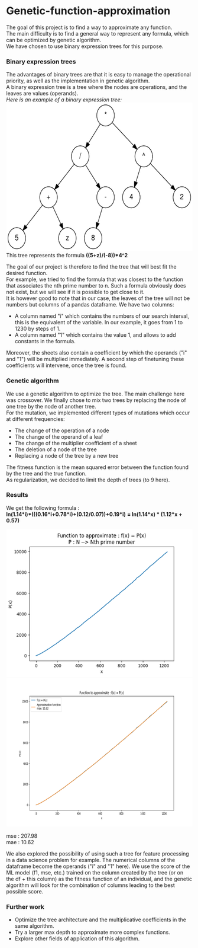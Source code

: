 # Genetic-function-approximation

The goal of this project is to find a way to approximate any function.  
The main difficulty is to find a general way to represent any formula, which can be optimized by genetic algorithm.  
We have chosen to use binary expression trees for this purpose.   

### Binary expression trees
The advantages of binary trees are that it is easy to manage the operational priority, as well as the implementation in genetic algorithm.  
A binary expression tree is a tree where the nodes are operations, and the leaves are values (operands).  
*Here is an example of a binary expression tree:*  
<img src=https://github.com/Prevost-Guillaume/Genetic-function-approximation/blob/main/images/expression_tree.png width="600" height="400">  
This tree represents the formula __((5+z)/(-8))\*4^2__  
  
The goal of our project is therefore to find the tree that will best fit the desired function.  
For example, we tried to find the formula that was closest to the function that associates the nth prime number to n. Such a formula obviously does not exist, but we will see if it is possible to get close to it.  
It is however good to note that in our case, the leaves of the tree will not be numbers but columns of a pandas dataframe. We have two columns: 
* A column named "i" which contains the numbers of our search interval, this is the equivalent of the variable. In our example, it goes from 1 to 1230 by steps of 1.
* A column named "1" which contains the value 1, and allows to add constants in the formula.  

Moreover, the sheets also contain a coefficient by which the operands ("i" and "1") will be multiplied immediately. A second step of finetuning these coefficients will intervene, once the tree is found.  

### Genetic algorithm
We use a genetic algorithm to optimize the tree. The main challenge here was crossover. We finally chose to mix two trees by replacing the node of one tree by the node of another tree.  
For the mutation, we implemented different types of mutations which occur at different frequencies:  
* The change of the operation of a node
* The change of the operand of a leaf
* The change of the multiplier coefficient of a sheet
* The deletion of a node of the tree
* Replacing a node of the tree by a new tree

The fitness function is the mean squared error between the function found by the tree and the true function.  
As regularization, we decided to limit the depth of trees (to 9 here).  

  
### Results
We get the following formula :  
  __ln(1.14\*i)\*(((0.16\*i+0.78\*i)+(0.12/0.07))+0.19\*i)__
  __= ln(1.14\*x) * (1.12\*x + 0.57)__

<img src=https://github.com/Prevost-Guillaume/Genetic-function-approximation/blob/main/images/f(x).png width="600" height="400">  
<img src=https://github.com/Prevost-Guillaume/Genetic-function-approximation/blob/main/images/approx.png width="600" height="400">  

mse : 207.98  
mae : 10.62  



We also explored the possibility of using such a tree for feature processing in a data science problem for example. 
The numerical columns of the dataframe become the operands ("i" and "1" here).
We use the score of the ML model (f1, mse, etc.) trained on the column created by the tree (or on the df + this column) as the fitness function of an individual, and the genetic algorithm will look for the combination of columns leading to the best possible score.  

### Further work
* Optimize the tree architecture and the multiplicative coefficients in the same algorithm.
* Try a larger max depth to approximate more complex functions.
* Explore other fields of application of this algorithm.
